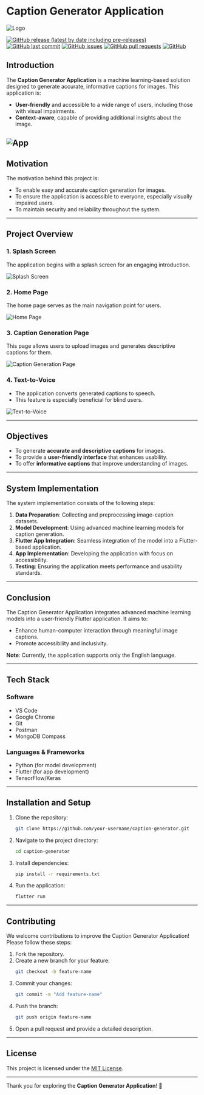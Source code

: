 # Caption Generator Application

![Logo](./images/notepad.gif)

[![GitHub release (latest by date including pre-releases)](https://img.shields.io/github/v/release/navendu-pottekkat/awesome-readme?include_prereleases)](https://img.shields.io/github/v/release/navendu-pottekkat/awesome-readme?include_prereleases)
[![GitHub last commit](https://img.shields.io/github/last-commit/navendu-pottekkat/awesome-readme)](https://img.shields.io/github/last-commit/navendu-pottekkat/awesome-readme)
[![GitHub issues](https://img.shields.io/github/issues-raw/navendu-pottekkat/awesome-readme)](https://img.shields.io/github/issues-raw/navendu-pottekkat/awesome-readme)
[![GitHub pull requests](https://img.shields.io/github/issues-pr/navendu-pottekkat/awesome-readme)](https://img.shields.io/github/issues-pr/navendu-pottekkat/awesome-readme)
[![GitHub](https://img.shields.io/github/license/navendu-pottekkat/awesome-readme)](https://img.shields.io/github/license/navendu-pottekkat/awesome-readme)


## Introduction
The **Caption Generator Application** is a machine learning-based solution designed to generate accurate, informative captions for images. This application is:
- **User-friendly** and accessible to a wide range of users, including those with visual impairments.
- **Context-aware**, capable of providing additional insights about the image.

![App](./images/spalsh_poster.jpeg)
---

## Motivation
The motivation behind this project is:
- To enable easy and accurate caption generation for images.
- To ensure the application is accessible to everyone, especially visually impaired users.
- To maintain security and reliability throughout the system.

---

## Project Overview

### 1. Splash Screen
The application begins with a splash screen for an engaging introduction.

![Splash Screen](./images/Picture1.jpg)

### 2. Home Page
The home page serves as the main navigation point for users.

![Home Page](./images/Picture2.jpg)

### 3. Caption Generation Page
This page allows users to upload images and generates descriptive captions for them.

![Caption Generation Page](./images/caption_generation_page.png)

### 4. Text-to-Voice
- The application converts generated captions to speech.
- This feature is especially beneficial for blind users.

![Text-to-Voice](./images/Picture3.jpg)

---

## Objectives
- To generate **accurate and descriptive captions** for images.
- To provide a **user-friendly interface** that enhances usability.
- To offer **informative captions** that improve understanding of images.

---

## System Implementation
The system implementation consists of the following steps:
1. **Data Preparation**: Collecting and preprocessing image-caption datasets.
2. **Model Development**: Using advanced machine learning models for caption generation.
3. **Flutter App Integration**: Seamless integration of the model into a Flutter-based application.
4. **App Implementation**: Developing the application with focus on accessibility.
5. **Testing**: Ensuring the application meets performance and usability standards.



---

## Conclusion
The Caption Generator Application integrates advanced machine learning models into a user-friendly Flutter application. It aims to:
- Enhance human-computer interaction through meaningful image captions.
- Promote accessibility and inclusivity.

**Note**: Currently, the application supports only the English language.

---

## Tech Stack

### **Software**
- VS Code
- Google Chrome
- Git
- Postman
- MongoDB Compass

### **Languages & Frameworks**
- Python (for model development)
- Flutter (for app development)
- TensorFlow/Keras

---

## Installation and Setup
1. Clone the repository:
   ```bash
   git clone https://github.com/your-username/caption-generator.git
   ```
2. Navigate to the project directory:
   ```bash
   cd caption-generator
   ```
3. Install dependencies:
   ```bash
   pip install -r requirements.txt
   ```
4. Run the application:
   ```bash
   flutter run
   ```

---

## Contributing
We welcome contributions to improve the Caption Generator Application! Please follow these steps:
1. Fork the repository.
2. Create a new branch for your feature:
   ```bash
   git checkout -b feature-name
   ```
3. Commit your changes:
   ```bash
   git commit -m "Add feature-name"
   ```
4. Push the branch:
   ```bash
   git push origin feature-name
   ```
5. Open a pull request and provide a detailed description.

---

## License
This project is licensed under the [MIT License](./LICENSE).

---

Thank you for exploring the **Caption Generator Application**! 🌟
